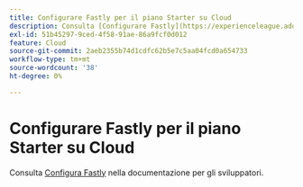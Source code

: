 ```yaml
---
title: Configurare Fastly per il piano Starter su Cloud
description: Consulta [Configurare Fastly](https://experienceleague.adobe.com/it/docs/commerce-cloud-service/user-guide/cdn/setup-fastly/fastly-configuration) nella documentazione per gli sviluppatori.
exl-id: 51b45297-9ced-4f58-91ae-86a9fcf0d012
feature: Cloud
source-git-commit: 2aeb2355b74d1cdfc62b5e7c5aa04fcd0a654733
workflow-type: tm+mt
source-wordcount: '38'
ht-degree: 0%

---
```


# Configurare Fastly per il piano Starter su Cloud

Consulta [Configura Fastly](https://experienceleague.adobe.com/it/docs/commerce-cloud-service/user-guide/cdn/setup-fastly/fastly-configuration) nella documentazione per gli sviluppatori.
